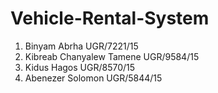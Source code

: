 # Vehicle-Rental-System

1. Binyam Abrha UGR/7221/15
2. Kibreab Chanyalew Tamene UGR/9584/15
3. Kidus Hagos UGR/8570/15
4. Abenezer Solomon UGR/5844/15
